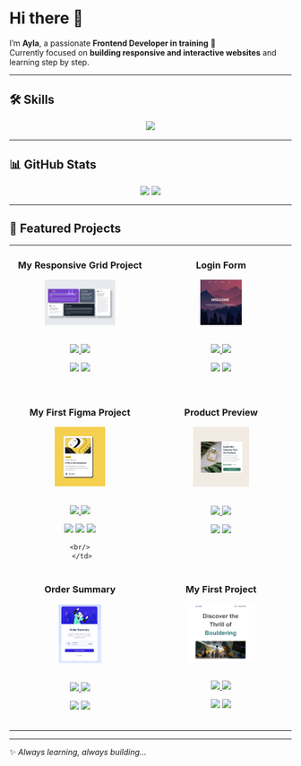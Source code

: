 # Hi there 👋  

I’m **Ayla**, a passionate **Frontend Developer in training** 🚀  
Currently focused on **building responsive and interactive websites** and learning step by step.  

---

## 🛠️ Skills  

<p align="center">
  <img src="https://skillicons.dev/icons?i=html,css,js,figma&theme=dark&perline=4" />
</p>

---

## 📊 GitHub Stats  

<div align="center">
  <img src="https://github-readme-stats.vercel.app/api?username=Aylaataydir&show_icons=true&theme=tokyonight&hide_border=true" width="48%"/>
  <img src="https://github-readme-streak-stats.herokuapp.com/?user=Aylaataydir&theme=tokyonight&hide_border=true" width="48%"/>
</div>

---

## 🚀 Featured Projects  
 

<table>
  <!-- 3. Satır -->
  <tr>
     <td width="50%" align="center" valign="top">
      <h3>My Responsive Grid Project</h3>
      <a href="https://aylaataydir.github.io/Grid_Project/" target="_blank">
        <img src="./images/grid1.png" alt="" width="53%" />
      </a>
      <br/><br/>
      <p>
        <a href="https://github.com/Aylaataydir/Grid_Project" target="_blank">
          <img src="https://img.shields.io/badge/Repo-181717?style=for-the-badge&logo=github"/>
        </a>
        <a href="https://aylaataydir.github.io/Grid_Project/" target="_blank">
          <img src="https://img.shields.io/badge/Live-0892d0?style=for-the-badge&logo=vercel&logoColor=white"/>
        </a>
      </p>
      <p>
  <img src="https://img.shields.io/badge/HTML-E34F26?style=for-the-badge&logo=html5&logoColor=white"/>
  <img src="https://img.shields.io/badge/CSS-1572B6?style=for-the-badge&logo=css3&logoColor=white"/>
     </p>
       <br/>
    </td>
    
   <td width="50%" align="center" valign="top">
      <h3>Login Form</h3>
      <a href="https://aylaataydir.github.io/Login_Form/" target="_blank">
        <img src="./images/Login_Form.png"  width="31%" />
      </a>
      <br/><br/>
      <p>
        <a href="https://github.com/Aylaataydir/Login_Form" target="_blank">
          <img src="https://img.shields.io/badge/Repo-181717?style=for-the-badge&logo=github"/>
        </a>
        <a href="https://aylaataydir.github.io/My_Third_Project/" target="_blank">
          <img src="https://img.shields.io/badge/Live-0892d0?style=for-the-badge&logo=vercel&logoColor=white"/>
        </a>
      </p>
      <p>
  <img src="https://img.shields.io/badge/HTML-E34F26?style=for-the-badge&logo=html5&logoColor=white"/>
  <img src="https://img.shields.io/badge/CSS-1572B6?style=for-the-badge&logo=css3&logoColor=white"/></p>
     <br/>
     </td>
    
  </tr>

  <!-- 2. Satır -->
  
  <tr>
    
  <td width="50%" align="center" valign="top">
      <h3>My First Figma Project</h3>
      <a href="https://aylaataydir.github.io/First_Figma_Project/" target="_blank">
        <img src="./images/My_first_Figma_Project.png"  width="38%" />
      </a>
      <br/><br/>
      <p>
        <a href="https://github.com/Aylaataydir/First_Figma_Project" target="_blank">
          <img src="https://img.shields.io/badge/Repo-181717?style=for-the-badge&logo=github"/>
        </a>
        <a href="https://aylaataydir.github.io/First_Figma_Project/" target="_blank">
          <img src="https://img.shields.io/badge/Live-0892d0?style=for-the-badge&logo=vercel&logoColor=white"/>
        </a>
      </p>
      <p>
     <img src="https://img.shields.io/badge/HTML-E34F26?style=for-the-badge&logo=html5&logoColor=white"/>
     <img src="https://img.shields.io/badge/CSS-1572B6?style=for-the-badge&logo=css3&logoColor=white"/>
     <img src="https://img.shields.io/badge/Figma-F24E1E?style=for-the-badge&logo=figma&logoColor=white"/>
    </p>

    <br/>
     </td>
    
  <td width="50%" align="center" valign="top">
      <h3>Product Preview </h3>
      <a href="https://aylaataydir.github.io/Product_Preview_Card/" target="_blank">
        <img src="./images/Product_Preview.png" alt="My Third Project" width="42%" />
      </a>
      <br/><br/>
      <p>
        <a href="https://github.com/Aylaataydir/Product_Preview_Card" target="_blank">
          <img src="https://img.shields.io/badge/Repo-181717?style=for-the-badge&logo=github"/>
        </a>
        <a href="https://aylaataydir.github.io/Product_Preview_Card/" target="_blank">
          <img src="https://img.shields.io/badge/Live-0892d0?style=for-the-badge&logo=vercel&logoColor=white"/>
        </a>
      </p>
      <p>
       <img src="https://img.shields.io/badge/HTML-E34F26?style=for-the-badge&logo=html5&logoColor=white"/>
        <img src="https://img.shields.io/badge/CSS-1572B6?style=for-the-badge&logo=css3&logoColor=white"/>
      </p>

  <br/>
  </td>
    
  </tr>

 <!-- 1. Satır -->
  
  <tr>
    
  <td width="50%" align="center" valign="top">
      <h3>Order Summary</h3>
      <a href="https://aylaataydir.github.io/Responsive_Order_Summary_Component/" target="_blank">
        <img src="./images/Order-Summary.png"  width="32%" />
      </a>
      <br/><br/>
      <p>
        <a href="https://github.com/Aylaataydir/Responsive_Order_Summary_Component" target="_blank">
          <img src="https://img.shields.io/badge/Repo-181717?style=for-the-badge&logo=github"/>
        </a>
        <a href="https://aylaataydir.github.io/My_Third_Project/" target="_blank">
          <img src="https://img.shields.io/badge/Live-0892d0?style=for-the-badge&logo=vercel&logoColor=white"/>
        </a>
      </p>
      <p>
       <img src="https://img.shields.io/badge/HTML-E34F26?style=for-the-badge&logo=html5&logoColor=white"/>
       <img src="https://img.shields.io/badge/CSS-1572B6?style=for-the-badge&logo=css3&logoColor=white"/>
     </p>
     <br/>
     </td>
    
  <td width="50%" align="center" valign="top">
      <h3>My First Project</h3>
      <a href="https://aylaataydir.github.io/My_First_Project/" target="_blank">
        <img src="./images/My_First_Project.png" alt="My First Project" width="50%" />
      </a>
      <br/><br/>
      <p>
        <a href="https://github.com/Aylaataydir/My_First_Project" target="_blank">
          <img src="https://img.shields.io/badge/Repo-181717?style=for-the-badge&logo=github"/>
        </a>
        <a href="https://aylaataydir.github.io/My_First_Project/" target="_blank">
          <img src="https://img.shields.io/badge/Live-0892d0?style=for-the-badge&logo=vercel&logoColor=white"/>
        </a>
      </p>
      <p>
      <img src="https://img.shields.io/badge/HTML-E34F26?style=for-the-badge&logo=html5&logoColor=white"/>
      <img src="https://img.shields.io/badge/CSS-1572B6?style=for-the-badge&logo=css3&logoColor=white"/>
      </p>
    <br/>
  </td>
  </tr>

     
  
</table>

---

✨ *Always learning, always building...*
